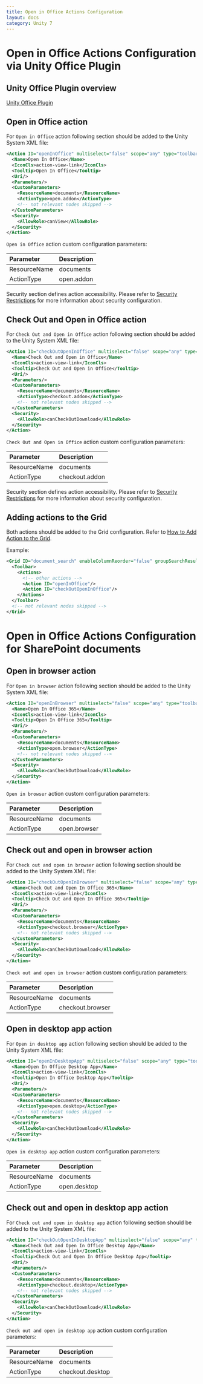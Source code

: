 ```yaml
---
title: Open in Office Actions Configuration
layout: docs
category: Unity 7
---
```

# Open in Office Actions Configuration via Unity Office Plugin

## Unity Office Plugin overview

[Unity Office Plugin](../../features/integration/unity-office-plugin.md)

## Open in Office action

For `Open in Office` action following section should be added to the Unity System XML file:
 
```xml
<Action ID="openInOffice" multiselect="false" scope="any" type="toolbar">
  <Name>Open In Office</Name>
  <IconCls>action-view-link</IconCls>
  <Tooltip>Open In Office</Tooltip>
  <Uri/>
  <Parameters/>
  <CustomParameters>
    <ResourceName>documents</ResourceName>
    <ActionType>open.addon</ActionType>
    <!-- not relevant nodes skipped -->
  </CustomParameters>
  <Security>
    <AllowRole>canView</AllowRole>
  </Security>
</Action>
```

`Open in Office` action custom configuration parameters:

| Parameter   | Description |
|:------------|:------------|
|ResourceName | documents |
|ActionType   | open.addon|

Security section defines action accessibility. Please refer to [Security Restrictions](../security.md#security-restrictions) for more information about security configuration.

## Check Out and Open in Office action

For `Check Out and Open in Office` action following section should be added to the Unity System XML file:

```xml
<Action ID="checkOutOpenInOffice" multiselect="false" scope="any" type="toolbar">
  <Name>Check Out and Open in Office</Name>
  <IconCls>action-view-link</IconCls>
  <Tooltip>Check Out and Open in Office</Tooltip>
  <Uri/>
  <Parameters/>
  <CustomParameters>
    <ResourceName>documents</ResourceName>
    <ActionType>checkout.addon</ActionType>
    <!-- not relevant nodes skipped -->
  </CustomParameters>
  <Security>
    <AllowRole>canCheckOutDownload</AllowRole>
  </Security>
</Action>
```

`Check Out and Open in Office` action custom configuration parameters:

| Parameter   | Description |
|:------------|:------------|
|ResourceName | documents |
|ActionType   | checkout.addon |

Security section defines action accessibility. Please refer to [Security Restrictions](../security.md#security-restrictions) for more information about security configuration.

## Adding actions to the Grid

Both actions should be added to the Grid configuration. Refer to [How to Add Action to the Grid](../grids.md#how-to-add-action-to-the-grid).

Example: 

```xml
<Grid ID="document_search" enableColumnReorder="false" groupSearchResults="false">
  <Toolbar>
    <Actions>
      <!-- other actions -->
      <Action ID="openInOffice"/>
      <Action ID="checkOutOpenInOffice"/>
    </Actions>
  </Toolbar>
  <!-- not relevant nodes skipped -->
</Grid>

``` 

# Open in Office Actions Configuration for SharePoint documents

## Open in browser action

For `Open in browser` action following section should be added to the Unity System XML file:
 
```xml
<Action ID="openInBrowser" multiselect="false" scope="any" type="toolbar">
  <Name>Open In Office 365</Name>
  <IconCls>action-view-link</IconCls>
  <Tooltip>Open In Office 365</Tooltip>
  <Uri/>
  <Parameters/>
  <CustomParameters>
    <ResourceName>documents</ResourceName>
    <ActionType>open.browser</ActionType>
    <!-- not relevant nodes skipped -->
  </CustomParameters>
  <Security>
    <AllowRole>canCheckOutDownload</AllowRole>
  </Security>
</Action>
```

`Open in browser` action custom configuration parameters:

| Parameter   | Description |
|:------------|:------------|
|ResourceName | documents |
|ActionType   | open.browser|

## Check out and open in browser action

For `Check out and open in browser` action following section should be added to the Unity System XML file:
 
```xml
<Action ID="checkOutOpenInBrowser" multiselect="false" scope="any" type="toolbar">
  <Name>Check Out and Open In Office 365</Name>
  <IconCls>action-view-link</IconCls>
  <Tooltip>Check Out and Open In Office 365</Tooltip>
  <Uri/>
  <Parameters/>
  <CustomParameters>
    <ResourceName>documents</ResourceName>
    <ActionType>checkout.browser</ActionType>
    <!-- not relevant nodes skipped -->
  </CustomParameters>
  <Security>
    <AllowRole>canCheckOutDownload</AllowRole>
  </Security>
</Action>
```

`Check out and open in browser` action custom configuration parameters:

| Parameter   | Description |
|:------------|:------------|
|ResourceName | documents |
|ActionType   | checkout.browser|

## Open in desktop app action

For `Open in desktop app` action following section should be added to the Unity System XML file:
 
```xml
<Action ID="openInDesktopApp" multiselect="false" scope="any" type="toolbar">
  <Name>Open In Office Desktop App</Name>
  <IconCls>action-view-link</IconCls>
  <Tooltip>Open In Office Desktop App</Tooltip>
  <Uri/>
  <Parameters/>
  <CustomParameters>
    <ResourceName>documents</ResourceName>
    <ActionType>open.desktop</ActionType>
    <!-- not relevant nodes skipped -->
  </CustomParameters>
  <Security>
    <AllowRole>canCheckOutDownload</AllowRole>
  </Security>
</Action>
```

`Open in desktop app` action custom configuration parameters:

| Parameter   | Description |
|:------------|:------------|
|ResourceName | documents |
|ActionType   | open.desktop|

##  Check out and open in desktop app action

For `Check out and open in desktop app` action following section should be added to the Unity System XML file:
 
```xml
<Action ID="checkOutOpenInDesktopApp" multiselect="false" scope="any" type="toolbar">
  <Name>Check Out and Open In Office Desktop App</Name>
  <IconCls>action-view-link</IconCls>
  <Tooltip>Check Out and Open In Office Desktop App</Tooltip>
  <Uri/>
  <Parameters/>
  <CustomParameters>
    <ResourceName>documents</ResourceName>
    <ActionType>checkout.desktop</ActionType>
    <!-- not relevant nodes skipped -->
  </CustomParameters>
  <Security>
    <AllowRole>canCheckOutDownload</AllowRole>
  </Security>
</Action>
```

`Check out and open in desktop app` action custom configuration parameters:

| Parameter   | Description |
|:------------|:------------|
|ResourceName | documents |
|ActionType   | checkout.desktop|
